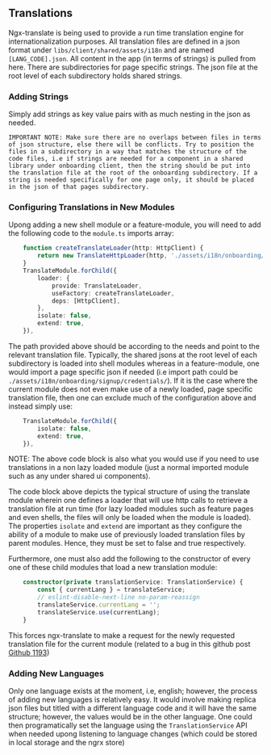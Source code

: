 ## Translations

Ngx-translate is being used to provide a run time translation engine for internationalization purposes. All translation files are defined in a json format under `libs/client/shared/assets/i18n` and are named `[LANG_CODE].json`. All content in the app (in terms of strings) is pulled from here. There are subdirectories for page specific strings. The json file at the root level of each subdirectory holds shared strings.

### Adding Strings

Simply add strings as key value pairs with as much nesting in the json as needed.

    IMPORTANT NOTE: Make sure there are no overlaps between files in terms of json structure, else there will be conflicts. Try to position the files in a subdirectory in a way that matches the structure of the code files, i.e if strings are needed for a component in a shared library under onboarding client, then the string should be put into the translation file at the root of the onboarding subdirectory. If a string is needed specifically for one page only, it should be placed in the json of that pages subdirectory.

### Configuring Translations in New Modules

Upong adding a new shell module or a feature-module, you will need to add the following code to the `module.ts` imports array:

```ts
    function createTranslateLoader(http: HttpClient) {
	    return new TranslateHttpLoader(http, './assets/i18n/onboarding/signup/', '.json');
    }
    TranslateModule.forChild({
        loader: {
            provide: TranslateLoader,
            useFactory: createTranslateLoader,
            deps: [HttpClient],
        },
        isolate: false,
        extend: true,
	}),
```

The path provided above should be according to the needs and point to the relevant translation file. Typically, the shared jsons at the root level of each subdirectory is loaded into shell modules whereas in a feature-module, one would import a page specific json if needed (i.e import path could be `./assets/i18n/onboarding/signup/credentials/`). If it is the case where the current module does not even make use of a newly loaded, page specific translation file, then one can exclude much of the configuration above and instead simply use:

```ts
    TranslateModule.forChild({
        isolate: false,
        extend: true,
	}),
```

NOTE: The above code block is also what you would use if you need to use translations in a non lazy loaded module (just a normal imported module such as any under shared ui components).

The code block above depicts the typical structure of using the translate module wherein one defines a loader that will use http calls to retrieve a translation file at run time (for lazy loaded modules such as feature pages and even shells, the files will only be loaded when the module is loaded). The properties `isolate` and `extend` are important as they configure the ability of a module to make use of previously loaded translation files by parent modules. Hence, they must be set to false and true respectively.

Furthermore, one must also add the following to the constructor of every one of these child modules that load a new translation module:

```ts
    constructor(private translationService: TranslationService) {
        const { currentLang } = translateService;
		// eslint-disable-next-line no-param-reassign
		translateService.currentLang = '';
		translateService.use(currentLang);
    }
```

This forces ngx-translate to make a request for the newly requested translation file for the current module (related to a bug in this github post [Github 1193](https://github.com/ngx-translate/core/issues/1193))

### Adding New Languages

Only one language exists at the moment, i.e, english; however, the process of adding new languages is relatively easy. It would involve making replica json files but titled with a different language code and it will have the same structure; however, the values would be in the other language. One could then programatically set the language using the `TranslationService` API when needed upong listening to language changes (which could be stored in local storage and the ngrx store)